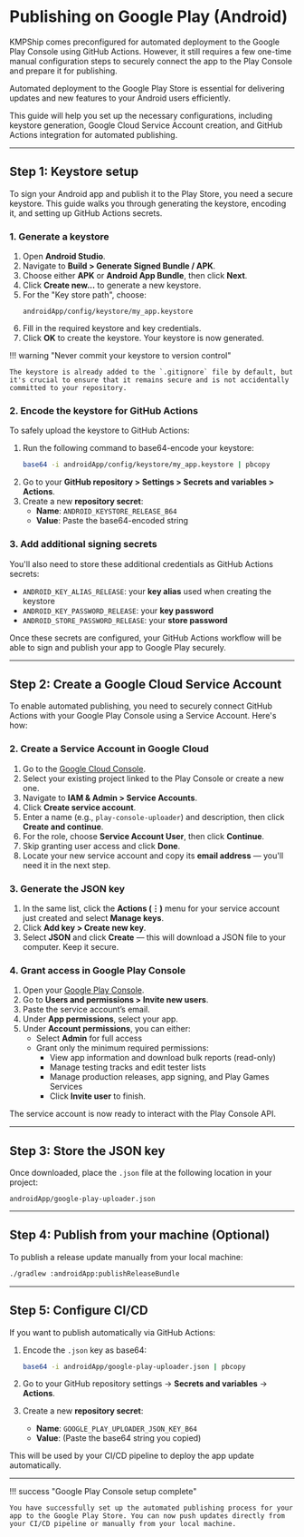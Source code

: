# Publishing on Google Play (Android)

KMPShip comes preconfigured for automated deployment to the Google Play Console using GitHub Actions. However, it still requires a few one-time manual configuration steps to securely connect the app to the Play Console and prepare it for publishing.

Automated deployment to the Google Play Store is essential for delivering updates and new features to your Android users efficiently.

This guide will help you set up the necessary configurations, including keystore generation, Google Cloud Service Account creation, and GitHub Actions integration for automated publishing.

---

## Step 1: Keystore setup

To sign your Android app and publish it to the Play Store, you need a secure keystore. This guide walks you through generating the keystore, encoding it, and setting up GitHub Actions secrets.

### 1. Generate a keystore

1. Open **Android Studio**.
2. Navigate to **Build > Generate Signed Bundle / APK**.
3. Choose either **APK** or **Android App Bundle**, then click **Next**.
4. Click **Create new\...** to generate a new keystore.
5. For the "Key store path", choose:
   ```
   androidApp/config/keystore/my_app.keystore
   ```
6. Fill in the required keystore and key credentials.
7. Click **OK** to create the keystore. Your keystore is now generated.

!!! warning "Never commit your keystore to version control"

    The keystore is already added to the `.gitignore` file by default, but it's crucial to ensure that it remains secure and is not accidentally committed to your repository.

### 2. Encode the keystore for GitHub Actions

To safely upload the keystore to GitHub Actions:

1. Run the following command to base64-encode your keystore:
   ```bash
   base64 -i androidApp/config/keystore/my_app.keystore | pbcopy
   ```
2. Go to your **GitHub repository > Settings > Secrets and variables > Actions**.
3. Create a new **repository secret**:
    * **Name**: `ANDROID_KEYSTORE_RELEASE_B64`
    * **Value**: Paste the base64-encoded string

### 3. Add additional signing secrets

You'll also need to store these additional credentials as GitHub Actions secrets:

* `ANDROID_KEY_ALIAS_RELEASE`: your **key alias** used when creating the keystore
* `ANDROID_KEY_PASSWORD_RELEASE`: your **key password**
* `ANDROID_STORE_PASSWORD_RELEASE`: your **store password**

Once these secrets are configured, your GitHub Actions workflow will be able to sign and publish your app to Google Play securely.

---

## Step 2: Create a Google Cloud Service Account

To enable automated publishing, you need to securely connect GitHub Actions with your Google Play Console using a Service Account. Here's how:

### 2. Create a Service Account in Google Cloud

1. Go to the [Google Cloud Console](https://console.cloud.google.com/).
2. Select your existing project linked to the Play Console or create a new one.
3. Navigate to **IAM & Admin > Service Accounts**.
4. Click **Create service account**.
5. Enter a name (e.g., `play-console-uploader`) and description, then click **Create and continue**.
6. For the role, choose **Service Account User**, then click **Continue**.
7. Skip granting user access and click **Done**.
8. Locate your new service account and copy its **email address** — you'll need it in the next step.

### 3. Generate the JSON key

1. In the same list, click the **Actions (⋮)** menu for your service account just created and select **Manage keys**.
2. Click **Add key > Create new key**.
3. Select **JSON** and click **Create** — this will download a JSON file to your computer. Keep it secure.

### 4. Grant access in Google Play Console

1. Open your [Google Play Console](https://play.google.com/console).
2. Go to **Users and permissions > Invite new users**.
3. Paste the service account’s email.
4. Under **App permissions**, select your app.
5. Under **Account permissions**, you can either:
    * Select **Admin** for full access
    * Grant only the minimum required permissions:
        * View app information and download bulk reports (read-only)
        * Manage testing tracks and edit tester lists
        * Manage production releases, app signing, and Play Games Services
        * Click **Invite user** to finish.

The service account is now ready to interact with the Play Console API.

---

## Step 3: Store the JSON key

Once downloaded, place the `.json` file at the following location in your project:

```
androidApp/google-play-uploader.json
```

---

## Step 4: Publish from your machine (Optional)

To publish a release update manually from your local machine:

```bash
./gradlew :androidApp:publishReleaseBundle
```

---

## Step 5: Configure CI/CD

If you want to publish automatically via GitHub Actions:

1. Encode the `.json` key as base64:

    ```bash
    base64 -i androidApp/google-play-uploader.json | pbcopy
    ```

2. Go to your GitHub repository settings → **Secrets and variables** → **Actions**.
3. Create a new **repository secret**:
    * **Name**: `GOOGLE_PLAY_UPLOADER_JSON_KEY_B64`
    * **Value**: (Paste the base64 string you copied)

This will be used by your CI/CD pipeline to deploy the app update automatically.

---

!!! success "Google Play Console setup complete"

    You have successfully set up the automated publishing process for your app to the Google Play Store. You can now push updates directly from your CI/CD pipeline or manually from your local machine.

